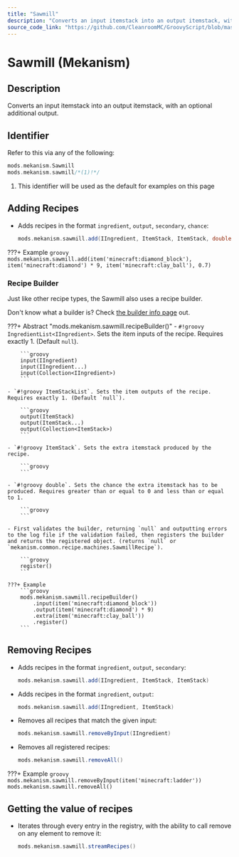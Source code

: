 ```yaml
---
title: "Sawmill"
description: "Converts an input itemstack into an output itemstack, with an optional additional output."
source_code_link: "https://github.com/CleanroomMC/GroovyScript/blob/master/src/main/java/com/cleanroommc/groovyscript/compat/mods/mekanism/Sawmill.java"
---
```


# Sawmill (Mekanism)

## Description

Converts an input itemstack into an output itemstack, with an optional additional output.

## Identifier

Refer to this via any of the following:

```groovy hl_lines="2"
mods.mekanism.Sawmill
mods.mekanism.sawmill/*(1)!*/
```

1. This identifier will be used as the default for examples on this page

## Adding Recipes

- Adds recipes in the format `ingredient`, `output`, `secondary`, `chance`:

    ```groovy
    mods.mekanism.sawmill.add(IIngredient, ItemStack, ItemStack, double)
    ```

???+ Example
    ```groovy
    mods.mekanism.sawmill.add(item('minecraft:diamond_block'), item('minecraft:diamond') * 9, item('minecraft:clay_ball'), 0.7)
    ```

### Recipe Builder

Just like other recipe types, the Sawmill also uses a recipe builder.

Don't know what a builder is? Check [the builder info page](../../../groovy/builder.md) out.

???+ Abstract "mods.mekanism.sawmill.recipeBuilder()"
    - `#!groovy IngredientList<IIngredient>`. Sets the item inputs of the recipe. Requires exactly 1. (Default `null`).

        ```groovy
        input(IIngredient)
        input(IIngredient...)
        input(Collection<IIngredient>)
        ```

    - `#!groovy ItemStackList`. Sets the item outputs of the recipe. Requires exactly 1. (Default `null`).

        ```groovy
        output(ItemStack)
        output(ItemStack...)
        output(Collection<ItemStack>)
        ```

    - `#!groovy ItemStack`. Sets the extra itemstack produced by the recipe.

        ```groovy
        ```

    - `#!groovy double`. Sets the chance the extra itemstack has to be produced. Requires greater than or equal to 0 and less than or equal to 1.

        ```groovy
        ```

    - First validates the builder, returning `null` and outputting errors to the log file if the validation failed, then registers the builder and returns the registered object. (returns `null` or `mekanism.common.recipe.machines.SawmillRecipe`).

        ```groovy
        register()
        ```

    ???+ Example
        ```groovy
        mods.mekanism.sawmill.recipeBuilder()
            .input(item('minecraft:diamond_block'))
            .output(item('minecraft:diamond') * 9)
            .extra(item('minecraft:clay_ball'))
            .register()
        ```



## Removing Recipes

- Adds recipes in the format `ingredient`, `output`, `secondary`:

    ```groovy
    mods.mekanism.sawmill.add(IIngredient, ItemStack, ItemStack)
    ```

- Adds recipes in the format `ingredient`, `output`:

    ```groovy
    mods.mekanism.sawmill.add(IIngredient, ItemStack)
    ```

- Removes all recipes that match the given input:

    ```groovy
    mods.mekanism.sawmill.removeByInput(IIngredient)
    ```

- Removes all registered recipes:

    ```groovy
    mods.mekanism.sawmill.removeAll()
    ```

???+ Example
    ```groovy
    mods.mekanism.sawmill.removeByInput(item('minecraft:ladder'))
    mods.mekanism.sawmill.removeAll()
    ```

## Getting the value of recipes

- Iterates through every entry in the registry, with the ability to call remove on any element to remove it:

    ```groovy
    mods.mekanism.sawmill.streamRecipes()
    ```
